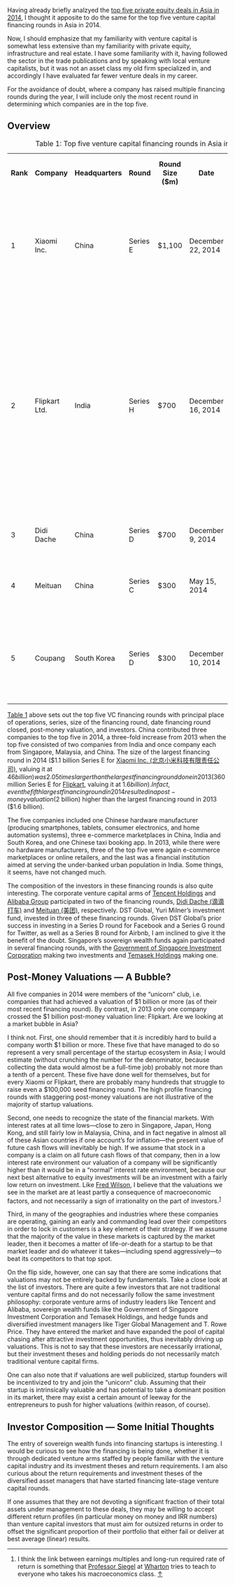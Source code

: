 <p class="lede">Having already briefly analzyed the <a href="http://lucasktlee.com/2015/01/30/top-5-asian-pe-deals-2014/">top five private equity deals in Asia in 2014</a>, I thought it apposite to do the same for the top five venture capital financing rounds in Asia in 2014.</p>

Now, I should emphasize that my familiarity with venture capital is somewhat less extensive than my familiarity with private equity, infrastructure and real estate. I have some familiarity with it, having followed the sector in the trade publications and by speaking with local venture capitalists, but it was not an asset class my old firm specialized in, and accordingly I have evaluated far fewer venture deals in my career. 

For the avoidance of doubt, where a company has raised multiple financing rounds during the year, I will include only the most recent round in determining which companies are in the top five.

## Overview

<div class="responsive-wrapper">
    <table class="striped" id="table01">
        <caption><span>Table 1:</span> Top five venture capital financing rounds in Asia in 2014 by deal size</caption>
        <tr>
            <th>Rank</th>
            <th>Company</th>
            <th>Headquarters</th>
            <th>Round</th>
            <th>Round Size ($m)</th>
            <th>Date</th>
            <th>Post-Money <br/>Valuation ($m)</th>
            <th>Investors</th>
        </tr>
        <tr>
            <td>1</td>
            <td>Xiaomi Inc.</td>
            <td>China</td>
            <td>Series E</td>
            <td>$1,100</td>
            <td>December 22, 2014</td>
            <td>$46,000</td>
            <td>All-Stars Investment, DST Global, Government of Singapore Investment Corporation, Hopu Investment Management, Yunfeng Capital</td>
        </tr>
        <tr>
            <td>2</td>
            <td>Flipkart Ltd.</td>
            <td>India</td>
            <td>Series H</td>
            <td>$700</td>
            <td>December 16, 2014</td>
            <td>$10,550</td>
            <td>Baillie Gifford, DST Global, Government of Singapore Investment Corporation, Greenoaks Capital, Iconiq Capital, IDG Ventures India, Naspers, Qatar Investment Authority, Steadview Capital Management, T. Rowe Price, Tiger Global Management</td>
        </tr>
        <tr>
            <td>3</td>
            <td>Didi Dache</td>
            <td>China</td>
            <td>Series D</td>
            <td>$700</td>
            <td>December 9, 2014</td>
            <td>$3,500</td>
            <td>DST Global, Temasek Holdings, Tencent Holdings</td>
        </tr>
        <tr>
            <td>4</td>
            <td>Meituan</td>
            <td>China</td>
            <td>Series C</td>
            <td>$300</td>
            <td>May 15, 2014</td>
            <td>$7,000</td>
            <td>Alibaba Group, General Atlantic, Sequoia Capital</td>
        </tr>
        <tr>
            <td>5</td>
            <td>Coupang</td>
            <td>South Korea</td>
            <td>Series D</td>
            <td>$300</td>
            <td>December 10, 2014</td>
            <td>$2,000</td>
            <td>BlackRock Private Equity Partners, Greenoaks Capital, Rose Park Advisors, Wellington Management</td>
        </tr>
    </table>
</div>

[Table 1](#table01) above sets out the top five VC financing rounds with principal place of operations, series, size of the financing round, date financing round closed, post-money valuation, and investors. China contributed three companies to the top five in 2014, a three-fold increase from 2013 when the top five consisted of two companies from India and once company each from Singapore, Malaysia, and China. The size of the largest financing round in 2014 ($1.1 billion Series E for [Xiaomi Inc. (北京小米科技有限责任公司)](http://www.mi.com/), valuing it at $46 billion) was 2.05 times larger than the largest financing round done in 2013 ($360 million Series E for [Flipkart](http://www.flipkart.com/), valuing it at $1.6 billion). In fact, even the fifth largest financing round in 2014 resulted in a post-money valuation ($2 billion) higher than the largest financing round in 2013 ($1.6 billion). 

The five companies included one Chinese hardware manufacturer (producing smartphones, tablets, consumer electronics, and home automation systems), three e-commerce marketplaces in China, India and South Korea, and one Chinese taxi booking app. In 2013, while there were no hardware manufacturers, three of the top five were again e-commerce marketplaces or online retailers, and the last was a financial institution aimed at serving the under-banked urban population in India. Some things, it seems, have not changed much. 

The composition of the investors in these financing rounds is also quite interesting. The corporate venture capital arms of [Tencent Holdings](http://www.tencent.com/en-us/index.shtml) and [Alibaba Group](http://www.alibaba.com/) participated in two of the financing rounds, [Didi Dache (滴滴打车)](http://www.xiaojukeji.com/website/) and [Meituan (美团)](http://bj.meituan.com/), respectively. DST Global, Yuri Milner’s investment fund, invested in three of these financing rounds. Given DST Global’s prior success in investing in a Series D round for Facebook and a Series G round for Twitter, as well as a Series B round for Airbnb, I am inclined to give it the benefit of the doubt. Singapore’s sovereign wealth funds again participated in several financing rounds, with the [Government of Singapore Investment Corporation](http://www.gic.com.sg/) making two investments and [Temasek Holdings](http://www.temasek.com.sg/) making one.

## Post-Money Valuations — A Bubble?

All five companies in 2014 were members of the “unicorn” club, i.e. companies that had achieved a valuation of $1 billion or more (as of their most recent financing round). By contrast, in 2013 only one company crossed the $1 billion post-money valuation line: Flipkart. Are we looking at a market bubble in Asia?

I think not. First, one should remember that it _is_ incredibly hard to build a company worth $1 billion or more. These five that have managed to do so represent a very small percentage of the startup ecosystem in Asia; I would estimate (without crunching the number for the denominator, because collecting the data would almost be a full-time job) probably not more than a tenth of a percent. These five have done well for themselves, but for every Xiaomi or Flipkart, there are probably many hundreds that struggle to raise even a $100,000 seed financing round. The high profile financing rounds with staggering post-money valuations are not illustrative of the majority of startup valuations. 

Second, one needs to recognize the state of the financial markets. With interest rates at all time lows—close to zero in Singapore, Japan, Hong Kong, and still fairly low in Malaysia, China, and in fact negative in almost all of these Asian countries if one account’s for inflation—the present value of future cash flows will inevitably be high. If we assume that stock in a company is a claim on all future cash flows of that company, then in a low interest rate environment our valuation of a company will be significantly higher than it would be in a “normal” interest rate environment, because our next best alternative to equity investments will be an investment with a fairly low return on investment. Like [Fred Wilson](http://avc.com/2014/03/the-bubble-question/), I believe that the valuations we see in the market are at least partly a consequence of macroeconomic factors, and not necessarily a sign of irrationality on the part of investors.<sup><a href="#fn01" id="fref01">1</a></sup>

Third, in many of the geographies and industries where these companies are operating, gaining an early and commanding lead over their competitors in order to lock in customers is a key element of their strategy. If we assume that the majority of the value in these markets is captured by the market leader, then it becomes a matter of life-or-death for a startup to be that market leader and do whatever it takes—including spend aggressively—to beat its competitors to that top spot. 

On the flip side, however, one can say that there are some indications that valuations may not be entirely backed by fundamentals. Take a close look at the list of investors. There are quite a few investors that are not traditional venture capital firms and do not necessarily follow the same investment philosophy: corporate venture arms of industry leaders like Tencent and Alibaba, sovereign wealth funds like the Government of Singapore Investment Corporation and Temasek Holdings, and hedge funds and diversified investment managers like Tiger Global Management and T. Rowe Price. They have entered the market and have expanded the pool of capital chasing after attractive investment opportunities, thus inevitably driving up valuations. This is not to say that these investors are necessarily irrational, but their investment theses and holding periods do not necessarily match traditional venture capital firms.

One can also note that if valuations are well publicized, startup founders will be incentivized to try and join the “unicorn” club. Assuming that their startup is intrinsically valuable and has potential to take a dominant position in its market, there may exist a certain amount of leeway for the entrepreneurs to push for higher valuations (within reason, of course).

## Investor Composition — Some Initial Thoughts 

The entry of sovereign wealth funds into financing startups is interesting. I would be curious to see how the financing is being done, whether it is through dedicated venture arms staffed by people familiar with the venture capital industry and its investment theses and return requirements. I am also curious about the return requirements and investment theses of the diversified asset managers that have started financing late-stage venture capital rounds. 

If one assumes that they are not devoting a significant fraction of their total assets under management to these deals, they may be willing to accept different return profiles (in particular money on money and <acronym>IRR</acronym> numbers) than venture capital investors that must aim for outsized returns in order to offset the significant proportion of their portfolio that either fail or deliver at best average (linear) results.

<div class="footnotes">
    <hr class="w-50" />
    <ol>
        <li id="fn01">I think the link between earnings multiples and long-run required rate of return is something that <a href="https://fnce.wharton.upenn.edu/profile/982/">Professor Siegel</a> at <a href="http://www.wharton.upenn.edu/">Wharton</a> tries to teach to everyone who takes his macroeconomics class. <a href="#fn01">&#8593;</a></li>
    </ol>
</div>